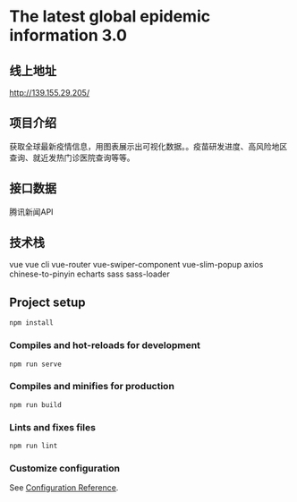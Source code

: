 # The latest global epidemic information 3.0

## 线上地址
http://139.155.29.205/

## 项目介绍
获取全球最新疫情信息，用图表展示出可视化数据。。疫苗研发进度、高风险地区查询、就近发热门诊医院查询等等。

## 接口数据
腾讯新闻API

## 技术栈
vue 
vue cli
vue-router
vue-swiper-component
vue-slim-popup
axios
chinese-to-pinyin
echarts
sass
sass-loader

## Project setup
```
npm install
```

### Compiles and hot-reloads for development
```
npm run serve
```

### Compiles and minifies for production
```
npm run build
```

### Lints and fixes files
```
npm run lint
```

### Customize configuration
See [Configuration Reference](https://cli.vuejs.org/config/).
